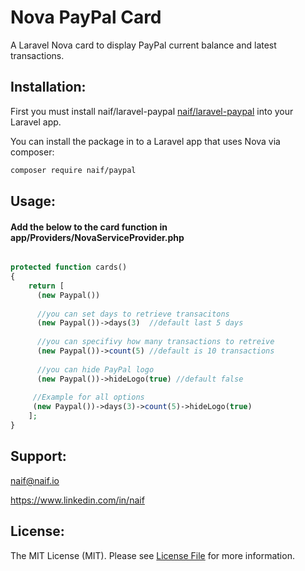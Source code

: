 # Nova PayPal Card

A Laravel Nova card to display PayPal current balance and latest transactions.

## Installation:
First you must install naif/laravel-paypal [naif/laravel-paypal](https://github.com/naifalshaye/laravel-paypal) into your Laravel app.

You can install the package in to a Laravel app that uses Nova via composer:

```bash
composer require naif/paypal
```

## Usage:
<h4>Add the below to the card function in app/Providers/NovaServiceProvider.php</h4>

```php

protected function cards()
{
    return [
      (new Paypal())
      
      //you can set days to retrieve transacitons
      (new Paypal())->days(3)  //default last 5 days
      
      //you can specifivy how many transactions to retreive
      (new Paypal())->count(5) //default is 10 transactions
      
      //you can hide PayPal logo
      (new Paypal())->hideLogo(true) //default false
      
     //Example for all options
     (new Paypal())->days(3)->count(5)->hideLogo(true)
    ];
}
```

## Support:
naif@naif.io

https://www.linkedin.com/in/naif

## License:
The MIT License (MIT). Please see [License File](LICENSE.md) for more information.
